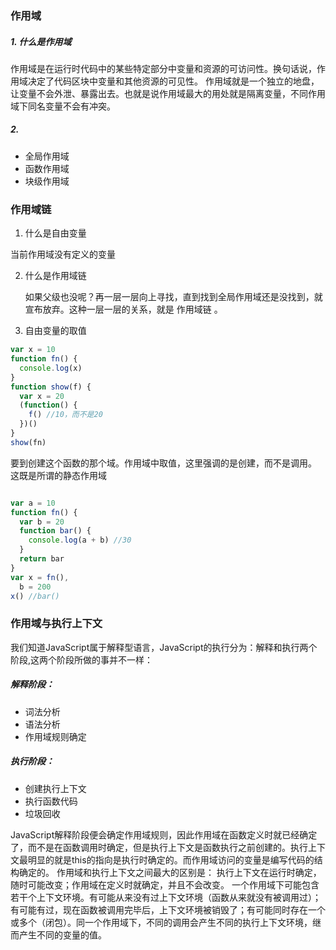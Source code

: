 ### 作用域
##### 1. 什么是作用域

   作用域是在运行时代码中的某些特定部分中变量和资源的可访问性。换句话说，作用域决定了代码区块中变量和其他资源的可见性。
   作用域就是一个独立的地盘，让变量不会外泄、暴露出去。也就是说作用域最大的用处就是隔离变量，不同作用域下同名变量不会有冲突。

##### 2.   

* 全局作用域
* 函数作用域
* 块级作用域

### 作用域链

1. 什么是自由变量

当前作用域没有定义的变量

2. 什么是作用域链   
   
   如果父级也没呢？再一层一层向上寻找，直到找到全局作用域还是没找到，就宣布放弃。这种一层一层的关系，就是 作用域链 。
   
3. 自由变量的取值   

```javascript
var x = 10
function fn() {
  console.log(x)
}
function show(f) {
  var x = 20
  (function() {
    f() //10，而不是20
  })()
}
show(fn)
```

要到创建这个函数的那个域。作用域中取值，这里强调的是创建，而不是调用。 这既是所谓的静态作用域

```javascript

var a = 10
function fn() {
  var b = 20
  function bar() {
    console.log(a + b) //30
  }
  return bar
}
var x = fn(),
  b = 200
x() //bar()

```

### 作用域与执行上下文

我们知道JavaScript属于解释型语言，JavaScript的执行分为：解释和执行两个阶段,这两个阶段所做的事并不一样：

##### 解释阶段：

* 词法分析
* 语法分析
* 作用域规则确定

##### 执行阶段：

* 创建执行上下文
* 执行函数代码
* 垃圾回收

JavaScript解释阶段便会确定作用域规则，因此作用域在函数定义时就已经确定了，而不是在函数调用时确定，但是执行上下文是函数执行之前创建的。执行上下文最明显的就是this的指向是执行时确定的。而作用域访问的变量是编写代码的结构确定的。
作用域和执行上下文之间最大的区别是：
执行上下文在运行时确定，随时可能改变；作用域在定义时就确定，并且不会改变。
一个作用域下可能包含若干个上下文环境。有可能从来没有过上下文环境（函数从来就没有被调用过）；有可能有过，现在函数被调用完毕后，上下文环境被销毁了；有可能同时存在一个或多个（闭包）。同一个作用域下，不同的调用会产生不同的执行上下文环境，继而产生不同的变量的值。


